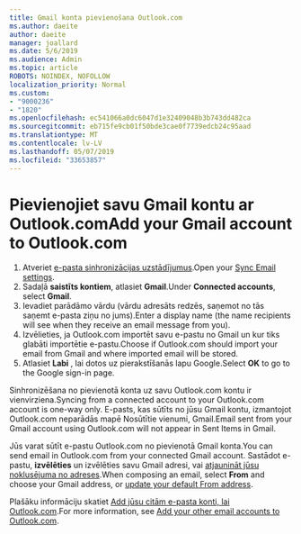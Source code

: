 ```yaml
---
title: Gmail konta pievienošana Outlook.com
ms.author: daeite
author: daeite
manager: joallard
ms.date: 5/6/2019
ms.audience: Admin
ms.topic: article
ROBOTS: NOINDEX, NOFOLLOW
localization_priority: Normal
ms.custom:
- "9000236"
- "1820"
ms.openlocfilehash: ec541066a0dc6047d1e32409048b3b743dd482ca
ms.sourcegitcommit: eb715fe9cb01f50bde3cae0f7739edcb24c95aad
ms.translationtype: MT
ms.contentlocale: lv-LV
ms.lasthandoff: 05/07/2019
ms.locfileid: "33653857"
---
```

# <a name="add-your-gmail-account-to-outlookcom"></a><span data-ttu-id="d1330-102">Pievienojiet savu Gmail kontu ar Outlook.com</span><span class="sxs-lookup"><span data-stu-id="d1330-102">Add your Gmail account to Outlook.com</span></span>

1. <span data-ttu-id="d1330-103">Atveriet [e-pasta sinhronizācijas uzstādījumus](https://go.microsoft.com/fwlink/?linkid=875264).</span><span class="sxs-lookup"><span data-stu-id="d1330-103">Open your [Sync Email settings](https://go.microsoft.com/fwlink/?linkid=875264).</span></span>
2. <span data-ttu-id="d1330-104">Sadaļā **saistīts kontiem**, atlasiet **Gmail**.</span><span class="sxs-lookup"><span data-stu-id="d1330-104">Under **Connected accounts**, select **Gmail**.</span></span>
3. <span data-ttu-id="d1330-105">Ievadiet parādāmo vārdu (vārdu adresāts redzēs, saņemot no tās saņemt e-pasta ziņu no jums).</span><span class="sxs-lookup"><span data-stu-id="d1330-105">Enter a display name (the name recipients will see when they receive an email message from you).</span></span>
4. <span data-ttu-id="d1330-106">Izvēlieties, ja Outlook.com importēt savu e-pastu no Gmail un kur tiks glabāti importētie e-pastu.</span><span class="sxs-lookup"><span data-stu-id="d1330-106">Choose if Outlook.com should import your email from Gmail and where imported email will be stored.</span></span>
5. <span data-ttu-id="d1330-107">Atlasiet **Labi** , lai dotos uz pierakstīšanās lapu Google.</span><span class="sxs-lookup"><span data-stu-id="d1330-107">Select **OK** to go to the Google sign-in page.</span></span>

<span data-ttu-id="d1330-108">Sinhronizēšana no pievienotā konta uz savu Outlook.com kontu ir vienvirziena.</span><span class="sxs-lookup"><span data-stu-id="d1330-108">Syncing from a connected account to your Outlook.com account is one-way only.</span></span> <span data-ttu-id="d1330-109">E-pasts, kas sūtīts no jūsu Gmail kontu, izmantojot Outlook.com neparādās mapē Nosūtītie vienumi, Gmail.</span><span class="sxs-lookup"><span data-stu-id="d1330-109">Email sent from your Gmail account using Outlook.com will not appear in Sent Items in Gmail.</span></span>

<span data-ttu-id="d1330-110">Jūs varat sūtīt e-pastu Outlook.com no pievienotā Gmail konta.</span><span class="sxs-lookup"><span data-stu-id="d1330-110">You can send email in Outlook.com from your connected Gmail account.</span></span> <span data-ttu-id="d1330-111">Sastādot e-pastu, **izvēlēties** un izvēlēties savu Gmail adresi, vai [atjaunināt jūsu noklusējuma no adreses](https://go.microsoft.com/fwlink/?linkid=875264).</span><span class="sxs-lookup"><span data-stu-id="d1330-111">When composing an email, select **From** and choose your Gmail address, or [update your default From address](https://go.microsoft.com/fwlink/?linkid=875264).</span></span>

<span data-ttu-id="d1330-112">Plašāku informāciju skatiet [Add jūsu citām e-pasta konti, lai Outlook.com](https://support.office.com/article/c5224df4-5885-4e79-91ba-523aa743f0ba).</span><span class="sxs-lookup"><span data-stu-id="d1330-112">For more information, see [Add your other email accounts to Outlook.com](https://support.office.com/article/c5224df4-5885-4e79-91ba-523aa743f0ba).</span></span>